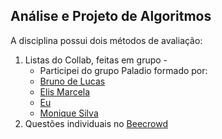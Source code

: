 ## Análise e Projeto de Algoritmos 
A disciplina possui dois métodos de avaliação: 
1. Listas do Collab, feitas em grupo - 
   - Participei do grupo Paladio formado por:
   - [Bruno de Lucas ](https://github.com/brunodelucasbarbosa)
   - [Elis Marcela](https://github.com/develis)
   - [Eu](https://github.com/lucasdsl)
   - [Monique Silva](https://github.com/moniquedsilva)
2. Questões individuais no [Beecrowd](https://www.beecrowd.com.br/judge/en)